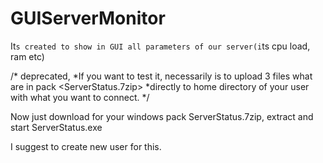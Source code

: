 # GUIServerMonitor
It`s created to show in GUI all parameters of our server(i`ts cpu load, ram etc)

/* deprecated, 
*If you want to test it, necessarily is to upload 3 files what are in pack <ServerStatus.7zip> 
*directly to home directory of your user with what you want to connect. 
*/

Now just download for your windows pack ServerStatus.7zip, extract and start ServerStatus.exe

I suggest to create new user for this.
 
  

 
